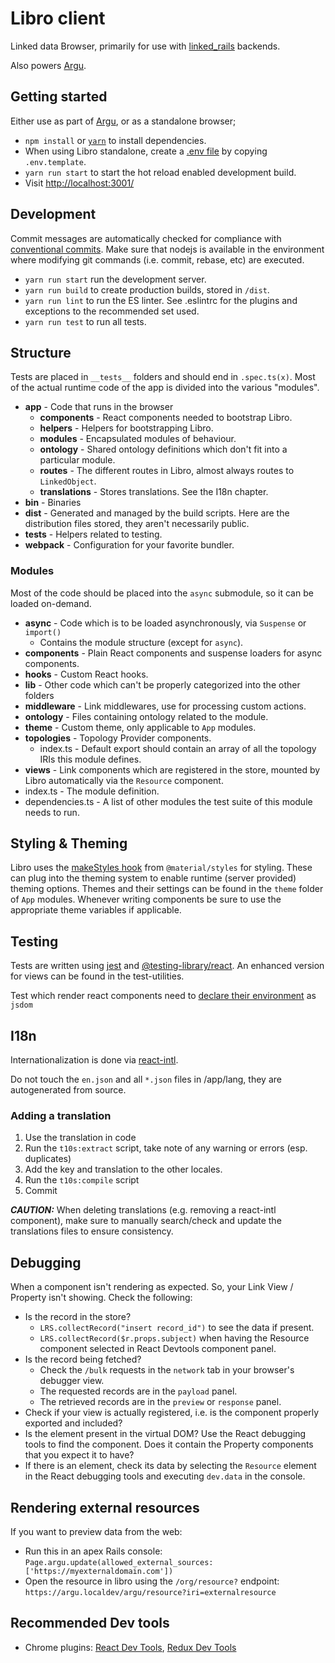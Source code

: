 # Libro client
Linked data Browser, primarily for use with [linked_rails](https://github.com/ontola/linked_rails) backends.

Also powers [Argu](https://argu.co).

## Getting started
Either use as part of [Argu](https://gitlab.com/ontola/argu), or as a standalone browser;

- `npm install` or [`yarn`](https://yarnpkg.com/en/docs/install) to install dependencies.
- When using Libro standalone, create a [.env file](https://www.npmjs.com/package/dotenv) by copying `.env.template`.
- `yarn run start` to start the hot reload enabled development build.
- Visit [http://localhost:3001/](http://localhost:3001/)

## Development
Commit messages are automatically checked for compliance with [conventional commits](https://www.conventionalcommits.org/en/v1.0.0/#summary).
Make sure that nodejs is available in the environment where modifying git commands (i.e. commit, rebase, etc) are executed.

- `yarn run start` run the development server.
- `yarn run build` to create production builds, stored in `/dist`.
- `yarn run lint` to run the ES linter. See .eslintrc for the plugins and exceptions to the recommended set used.
- `yarn run test` to run all tests.

## Structure
Tests are placed in `__tests__` folders and should end in `.spec.ts(x)`.
Most of the actual runtime code of the app is divided into the various "modules".

* **app** - Code that runs in the browser
  * **components** - React components needed to bootstrap Libro.
  * **helpers** - Helpers for bootstrapping Libro.
  * **modules** - Encapsulated modules of behaviour.
  * **ontology** - Shared ontology definitions which don't fit into a particular module.
  * **routes** - The different routes in Libro, almost always routes to `LinkedObject`.
  * **translations** - Stores translations. See the I18n chapter.
* **bin** - Binaries
* **dist** - Generated and managed by the build scripts. Here are the distribution files stored, they aren't necessarily public.
* **tests** - Helpers related to testing.
* **webpack** - Configuration for your favorite bundler.

### Modules
Most of the code should be placed into the `async` submodule, so it can be loaded on-demand.

* **async** - Code which is to be loaded asynchronously, via `Suspense` or `import()`
  * Contains the module structure (except for `async`).
* **components** - Plain React components and suspense loaders for async components.
* **hooks** - Custom React hooks.
* **lib** - Other code which can't be properly categorized into the other folders
* **middleware** - Link middlewares, use for processing custom actions.
* **ontology** - Files containing ontology related to the module.
* **theme** - Custom theme, only applicable to `App` modules.
* **topologies** - Topology Provider components.
  * index.ts - Default export should contain an array of all the topology IRIs this module defines.
* **views** - Link components which are registered in the store, mounted by Libro automatically via the `Resource` component.
* index.ts - The module definition.
* dependencies.ts - A list of other modules the test suite of this module needs to run.

## Styling & Theming
Libro uses the [makeStyles hook](https://material-ui.com/styles/basics/) from `@material/styles` for styling.
These can plug into the theming system to enable runtime (server provided) theming options.
Themes and their settings can be found in the `theme` folder of `App` modules. Whenever writing
components be sure to use the appropriate theme variables if applicable.

## Testing
Tests are written using [jest](https://jestjs.io/docs/getting-started) and [@testing-library/react](https://testing-library.com/docs/react-testing-library/intro/).
An enhanced version for views can be found in the test-utilities.

Test which render react components need to [declare their environment](https://jestjs.io/docs/configuration#testenvironment-string) as `jsdom`

## I18n
Internationalization is done via [react-intl](https://github.com/yahoo/react-intl).

Do not touch the `en.json` and all `*.json` files in /app/lang, they are autogenerated from source.

### Adding a translation
1. Use the translation in code
2. Run the `t10s:extract` script, take note of any warning or errors (esp. duplicates)
3. Add the key and translation to the other locales.
4. Run the `t10s:compile` script
5. Commit

***CAUTION:*** When deleting translations (e.g. removing a react-intl component), make sure to
manually search/check and update the translations files to ensure consistency.

## Debugging
When a component isn't rendering as expected.
So, your Link View / Property isn't showing. Check the following:
- Is the record in the store? 
  - `LRS.collectRecord("insert record_id")` to see the data if present.
  - `LRS.collectRecord($r.props.subject)` when having the Resource component selected in React Devtools component panel.
- Is the record being fetched? 
  - Check the `/bulk` requests in the `network` tab in your browser's debugger view.
  - The requested records are in the `payload` panel.
  - The retrieved records are in the `preview` or `response` panel.
- Check if your view is actually registered, i.e. is the component properly exported and included?
- Is the element present in the virtual DOM? Use the React debugging tools to find the component. Does it contain the Property components that you expect it to have?
- If there is an element, check its data by selecting the `Resource` element in the React debugging tools and executing `dev.data` in the console.

## Rendering external resources
If you want to preview data from the web:

- Run this in an apex Rails console:  `Page.argu.update(allowed_external_sources: ['https://myexternaldomain.com'])` 
- Open the resource in libro using the `/org/resource?` endpoint: `https://argu.localdev/argu/resource?iri=externalresource`

## Recommended Dev tools
- Chrome plugins: [React Dev Tools](https://chrome.google.com/webstore/detail/react-developer-tools/fmkadmapgofadopljbjfkapdkoienihi), [Redux Dev Tools](https://chrome.google.com/webstore/detail/redux-devtools/lmhkpmbekcpmknklioeibfkpmmfibljd)
